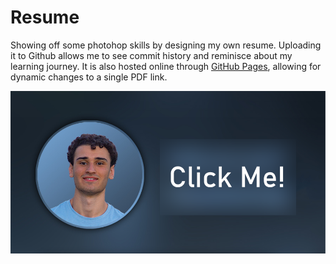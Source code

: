 # Resume

Showing off some photohop skills by designing my own resume.
Uploading it to Github allows me to see commit history and reminisce about my learning journey.
It is also hosted online through [GitHub Pages](https://pages.github.com/), allowing for dynamic changes to a single PDF link.

[![Resume Header](https://raw.githubusercontent.com/lebenebou/Resume/main/header.png)](https://lebenebou.github.io/Resume/YoussefYammine.pdf)